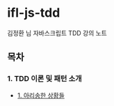 # ifl-js-tdd

김정환 님 자바스크립트 TDD 강의 노트

## 목차

### 1. TDD 이론 및 패턴 소개

- [1. 아리송한 상황들](note/01-TDD이론및패턴소개/01.md)

